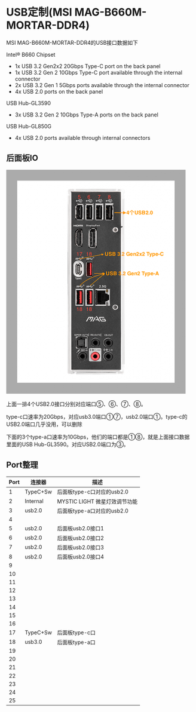 # USB定制(MSI MAG-B660M-MORTAR-DDR4)

MSI MAG-B660M-MORTAR-DDR4的USB接口数据如下

Intel® B660 Chipset
- 1x USB 3.2 Gen2x2 20Gbps Type-C port on the back panel
- 1x USB 3.2 Gen 2 10Gbps Type-C port available through the internal connector
- 2x USB 3.2 Gen 1 5Gbps ports available through the internal connector
- 4x USB 2.0 ports on the back panel

USB Hub-GL3590
- 3x USB 3.2 Gen 2 10Gbps Type-A ports on the back panel

USB Hub-GL850G
- 4x USB 2.0 ports available through internal connectors

## 后面板IO

![微星B660m迫击炮后面板io](images/io.png)

上面一排4个USB2.0接口分别对应端口⑤、⑥、⑦、⑧。

type-c口速率为20Gbps，对应usb3.0端口①⑦，usb2.0端口①。type-c的USB2.0端口几乎没用，可以删除

下面的3个type-a口速率为10Gbps，他们的端口都是①⑧，就是上面接口数据里面的USB Hub-GL3590。对应USB2.0端口为③。

## Port整理

| Port | 连接器 | 描述 |
| -- | -- | -- |
| 1 | TypeC+Sw | 后面板type-c口对应的usb2.0 |
| 2 | Internal | MYSTIC LIGHT 微星灯效调节功能 |
| 3 | usb2.0 |  后面板type-a口对应的usb2.0 |
| 4 |  |  |
| 5 | usb2.0 |  后面板usb2.0接口1 |
| 6 | usb2.0 |  后面板usb2.0接口2 |
| 7 | usb2.0 |  后面板usb2.0接口3 |
| 8 | usb2.0 |  后面板usb2.0接口4 |
| 9 |  |  |
| 10 |  |  |
| 11 |  |  |
| 12 |  |  |
| 13 |  |  |
| 14 |  |  |
| 15 |  |  |
| 16 |  |  |
| 17 | TypeC+Sw| 后面板type-c口 |
| 18 | usb3.0 | 后面板type-a口 |
| 19 |  |  |
| 20 |  |  |
| 21 |  |  |
| 22 |  |  |
| 23 |  |  |
| 24 |  |  |
| 25 |  |  |